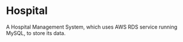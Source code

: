 # Hospital
A Hospital Management System, which uses AWS RDS service running MySQL, to store its data.
